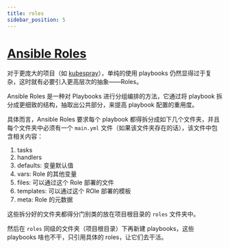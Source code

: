 ```yaml
---
title: roles
sidebar_position: 5
---
```


# [Ansible Roles](https://docs.ansible.com/ansible/latest/user_guide/playbooks_reuse_roles.html)

对于更庞大的项目（如 [kubespray](https://github.com/kubernetes-sigs/kubespray)），单纯的使用 playbooks 仍然显得过于复杂，这时就有必要引入更高层次的抽象——Roles。

Ansible Roles 是一种对 Playbooks 进行分组编排的方法，它通过将 playbook 拆分成更细致的结构，抽取出公共部分，来提高 playbook 配置的重用度。

具体而言，Ansible Roles 要求每个 playbook 都得拆分成如下几个文件夹，并且每个文件夹中必须有一个 `main.yml` 文件（如果该文件夹存在的话），该文件中包含相关内容：

1. tasks 
2. handlers
3. defaults: 变量默认值
4. vars: Role 的其他变量
5. files: 可以通过这个 Role 部署的文件
6. templates: 可以通过这个 ROle 部署的模板
7. meta: Role 的元数据

这些拆分好的文件夹都得分门别类的放在项目根目录的 `roles` 文件夹中。

然后在 `roles` 同级的文件夹（项目根目录）下再新建 playbooks，这些 playbooks 啥也不干，只引用具体的 roles，让它们去干活。

